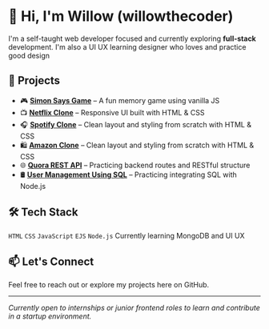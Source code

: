 # 👋 Hi, I'm Willow (willowthecoder)

I'm a self-taught web developer focused and  currently exploring **full-stack** development. 
I'm also a UI UX learning designer who loves and practice good design 

## 🚀 Projects
- 🎮 **[Simon Says Game](#)** – A fun memory game using vanilla JS
- 📺 **[Netflix Clone](#)** – Responsive UI built with HTML & CSS
- 🎧 **[Spotify Clone](#)** – Clean layout and styling from scratch with HTML & CSS
- 🛍️ **[Amazon Clone](#)** – Clean layout and styling from scratch with HTML & CSS
- 🌐 **[Quora REST API](#)** – Practicing backend routes and RESTful structure
- 🛢 **[User Management Using SQL](#)** – Practicing integrating SQL with Node.js 
  

## 🛠 Tech Stack
`HTML` `CSS` `JavaScript` `EJS` `Node.js`
Currently learning MongoDB and UI UX  

## 📫 Let's Connect
Feel free to reach out or explore my projects here on GitHub.

---

*Currently open to internships or junior frontend roles to learn and contribute in a startup environment.*
